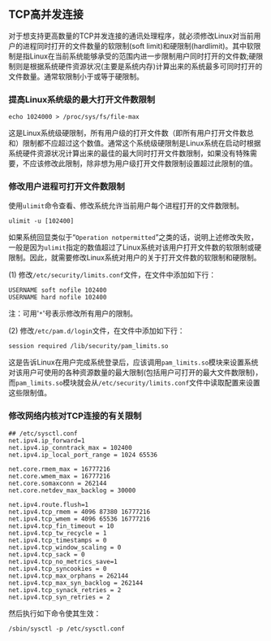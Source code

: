 
## TCP高并发连接
对于想支持更高数量的TCP并发连接的通讯处理程序，就必须修改Linux对当前用户的进程同时打开的文件数量的软限制(soft limit)和硬限制(hardlimit)。其中软限制是指Linux在当前系统能够承受的范围内进一步限制用户同时打开的文件数;硬限制则是根据系统硬件资源状况(主要是系统内存)计算出来的系统最多可同时打开的文件数量。通常软限制小于或等于硬限制。


### 提高Linux系统级的最大打开文件数限制
```shell
echo 1024000 > /proc/sys/fs/file-max
```
这是Linux系统级硬限制，所有用户级的打开文件数（即所有用户打开文件数总和）限制都不应超过这个数值。通常这个系统级硬限制是Linux系统在启动时根据系统硬件资源状况计算出来的最佳的最大同时打开文件数限制，如果没有特殊需要，不应该修改此限制，除非想为用户级打开文件数限制设置超过此限制的值。


### 修改用户进程可打开文件数限制
使用`ulimit`命令查看、修改系统允许当前用户每个进程打开的文件数限制。
```shell
ulimit -u [102400]
```
如果系统回显类似于“`Operation notpermitted`”之类的话，说明上述修改失败，一般是因为`ulimit`指定的数值超过了Linux系统对该用户打开文件数的软限制或硬限制。因此，就需要修改Linux系统对用户的关于打开文件数的软限制和硬限制。

(1) 修改`/etc/security/limits.conf`文件，在文件中添加如下行：
```
USERNAME soft nofile 102400
USERNAME hard nofile 102400
```
注：可用'`*`'号表示修改所有用户的限制。

(2) 修改`/etc/pam.d/login`文件，在文件中添加如下行：
```shell
session required /lib/security/pam_limits.so
```
这是告诉Linux在用户完成系统登录后，应该调用`pam_limits.so`模块来设置系统对该用户可使用的各种资源数量的最大限制(包括用户可打开的最大文件数限制)，而`pam_limits.so`模块就会从`/etc/security/limits.conf`文件中读取配置来设置这些限制值。


### 修改网络内核对TCP连接的有关限制
```shell
## /etc/sysctl.conf
net.ipv4.ip_forward=1
net.ipv4.ip_conntrack_max = 102400
net.ipv4.ip_local_port_range = 1024 65536

net.core.rmem_max = 16777216
net.core.wmem_max = 16777216
net.core.somaxconn = 262144
net.core.netdev_max_backlog = 30000

net.ipv4.route.flush=1
net.ipv4.tcp_rmem = 4096 87380 16777216
net.ipv4.tcp_wmem = 4096 65536 16777216
net.ipv4.tcp_fin_timeout = 10
net.ipv4.tcp_tw_recycle = 1
net.ipv4.tcp_timestamps = 0
net.ipv4.tcp_window_scaling = 0
net.ipv4.tcp_sack = 0
net.ipv4.tcp_no_metrics_save=1
net.ipv4.tcp_syncookies = 0
net.ipv4.tcp_max_orphans = 262144
net.ipv4.tcp_max_syn_backlog = 262144
net.ipv4.tcp_synack_retries = 2
net.ipv4.tcp_syn_retries = 2
```
然后执行如下命令使其生效：
```shell
/sbin/sysctl -p /etc/sysctl.conf
```
